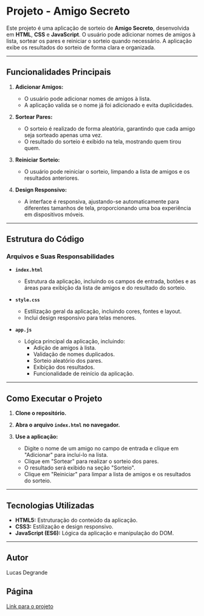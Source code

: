 # Projeto - Amigo Secreto

Este projeto é uma aplicação de sorteio de **Amigo Secreto**, desenvolvida em **HTML**, **CSS** e **JavaScript**. O usuário pode adicionar nomes de amigos à lista, sortear os pares e reiniciar o sorteio quando necessário. A aplicação exibe os resultados do sorteio de forma clara e organizada.

---

## Funcionalidades Principais

1. **Adicionar Amigos:**
   - O usuário pode adicionar nomes de amigos à lista.
   - A aplicação valida se o nome já foi adicionado e evita duplicidades.

2. **Sortear Pares:**
   - O sorteio é realizado de forma aleatória, garantindo que cada amigo seja sorteado apenas uma vez.
   - O resultado do sorteio é exibido na tela, mostrando quem tirou quem.

3. **Reiniciar Sorteio:**
   - O usuário pode reiniciar o sorteio, limpando a lista de amigos e os resultados anteriores.

4. **Design Responsivo:**
   - A interface é responsiva, ajustando-se automaticamente para diferentes tamanhos de tela, proporcionando uma boa experiência em dispositivos móveis.

---

## Estrutura do Código

### Arquivos e Suas Responsabilidades

- **`index.html`**
    - Estrutura da aplicação, incluindo os campos de entrada, botões e as áreas para exibição da lista de amigos e do resultado do sorteio.

- **`style.css`**
    - Estilização geral da aplicação, incluindo cores, fontes e layout.
    - Inclui design responsivo para telas menores.

- **`app.js`**
    - Lógica principal da aplicação, incluindo:
        - Adição de amigos à lista.
        - Validação de nomes duplicados.
        - Sorteio aleatório dos pares.
        - Exibição dos resultados.
        - Funcionalidade de reinício da aplicação.

---

## Como Executar o Projeto

1. **Clone o repositório.**
   
2. **Abra o arquivo `index.html` no navegador.**
   
3. **Use a aplicação:**
   - Digite o nome de um amigo no campo de entrada e clique em "Adicionar" para incluí-lo na lista.
   - Clique em "Sortear" para realizar o sorteio dos pares.
   - O resultado será exibido na seção "Sorteio".
   - Clique em "Reiniciar" para limpar a lista de amigos e os resultados do sorteio.

---

## Tecnologias Utilizadas

- **HTML5:** Estruturação do conteúdo da aplicação.
- **CSS3:** Estilização e design responsivo.
- **JavaScript (ES6):** Lógica da aplicação e manipulação do DOM.

---

## Autor
Lucas Degrande

## Página
[Link para o projeto](https://degrandelucas.github.io/AmigoSecreto-Sorteio/)